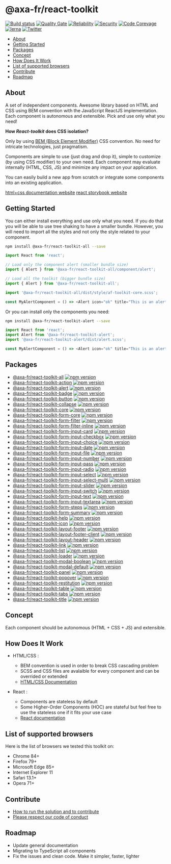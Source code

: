 # @axa-fr/react-toolkit

[![Build status](https://dev.azure.com/axaguildev/react-toolkit/_apis/build/status/AxaFrance.react-toolkit?branch=master)](https://dev.azure.com/axaguildev/react-toolkit)
[![Quality Gate](https://sonarcloud.io/api/project_badges/measure?project=AxaGuilDEv_react-toolkit&metric=alert_status)](https://sonarcloud.io/dashboard?id=AxaGuilDEv_react-toolkit) [![Reliability](https://sonarcloud.io/api/project_badges/measure?project=AxaGuilDEv_react-toolkit&metric=reliability_rating)](https://sonarcloud.io/component_measures?id=AxaGuilDEv_react-toolkit&metric=reliability_rating) [![Security](https://sonarcloud.io/api/project_badges/measure?project=AxaGuilDEv_react-toolkit&metric=security_rating)](https://sonarcloud.io/component_measures?id=AxaGuilDEv_react-toolkit&metric=security_rating) [![Code Corevage](https://sonarcloud.io/api/project_badges/measure?project=AxaGuilDEv_react-toolkit&metric=coverage)](https://sonarcloud.io/component_measures?id=AxaGuilDEv_react-toolkit&metric=Coverage)
[![lerna](https://img.shields.io/badge/maintained%20with-lerna-cc00ff.svg)](https://lernajs.io/) [![Twitter](https://img.shields.io/twitter/follow/GuildDEvOpen?style=social)](https://twitter.com/intent/follow?screen_name=GuildDEvOpen)

- [About](#about)
- [Getting Started](#getting-started)
- [Packages](#packages)
- [Concept](#concept)
- [How Does It Work](#how-does-it-work)
- [List of supported browsers](#list-of-supported-browsers)
- [Contribute](#contribute)
- [Roadmap](#roadmap)

## About

A set of independent components. Awesome library based on HTML and CSS using BEM convention with the JavaScript ReactJS implementation. Each component is autonomous and extensible. Pick and use only what you need!

**How _React-toolkit_ does CSS isolation?**

Only by using [BEM (Block Element Modifier)](http://getbem.com) CSS convention. No need for intricate technologies, just pragmatism.

Components are simple to use (just drag and drop it), simple to customize (by using CSS modifier) to your own need. Each component may evaluate internally (HTML, CSS, JS) and minimize any impact on your application.

You can easily build a new app from scratch or integrate some components into an existing application.

[html+css documentation website](https://axafrance.github.io?target=react_toolkit_storybook)
[react storybook website](https://axafrance.github.io?target=react_toolkit_design)

## Getting Started

You can either install everything and use only what you need. If you do that you will be able to use tree shaking to have a smaller bundle.
However, you will need to import all the styles and not only the style related to your component.

```sh
npm install @axa-fr/react-toolkit-all --save
```

```javascript
import React from 'react';

// Load only the component alert (smaller bundle size)
import { Alert } from '@axa-fr/react-toolkit-all/component/alert';

// Load all the toolkit (bigger bundle size)
import { Alert } from '@axa-fr/react-toolkit-all';

import '@axa-fr/react-toolkit-all/dist/style/af-toolkit-core.scss';

const MyAlertComponent = () => <Alert icon="ok" title="This is an alert" />;
```

Or you can install only the components you need:

```sh
npm install @axa-fr/react-toolkit-alert --save
```

```javascript
import React from 'react';
import Alert from '@axa-fr/react-toolkit-alert';
import '@axa-fr/react-toolkit-alert/dist/alert.scss';

const MyAlertComponent = () => <Alert icon="ok" title="This is an alert" />;
```

## Packages

- [@axa-fr/react-toolkit-all](./packages/all/README.md) [![npm version](https://img.shields.io/npm/v/@axa-fr/react-toolkit-all?style=flat)](https://www.npmjs.com/package/@axa-fr/react-toolkit-all)
- [@axa-fr/react-toolkit-action](./packages/action/README.md) [![npm version](https://img.shields.io/npm/v/@axa-fr/react-toolkit-action?style=flat)](https://www.npmjs.com/package/@axa-fr/react-toolkit-action)
- [@axa-fr/react-toolkit-alert](./packages/alert/README.md) [![npm version](https://img.shields.io/npm/v/@axa-fr/react-toolkit-alert?style=flat)](https://www.npmjs.com/package/@axa-fr/react-toolkit-alert)
- [@axa-fr/react-toolkit-badge](./packages/badge/README.md) [![npm version](https://img.shields.io/npm/v/@axa-fr/react-toolkit-badge?style=flat)](https://www.npmjs.com/package/@axa-fr/react-toolkit-badge)
- [@axa-fr/react-toolkit-button](./packages/button/README.md) [![npm version](https://img.shields.io/npm/v/@axa-fr/react-toolkit-button?style=flat)](https://www.npmjs.com/package/@axa-fr/react-toolkit-button)
- [@axa-fr/react-toolkit-collapse](./packages/collapse/README.md) [![npm version](https://img.shields.io/npm/v/@axa-fr/react-toolkit-collapse?style=flat)](https://www.npmjs.com/package/@axa-fr/react-toolkit-collapse)
- [@axa-fr/react-toolkit-core](./packages/core/README.md) [![npm version](https://img.shields.io/npm/v/@axa-fr/react-toolkit-core?style=flat)](https://www.npmjs.com/package/@axa-fr/react-toolkit-core)
- [@axa-fr/react-toolkit-form-core](./packages/Form/core/README.md) [![npm version](https://img.shields.io/npm/v/@axa-fr/react-toolkit-form-core?style=flat)](https://www.npmjs.com/package/@axa-fr/react-toolkit-form-core)
- [@axa-fr/react-toolkit-form-filter](./packages/Form/filter/README.md) [![npm version](https://img.shields.io/npm/v/@axa-fr/react-toolkit-form-filter?style=flat)](https://www.npmjs.com/package/@axa-fr/react-toolkit-form-filter)
- [@axa-fr/react-toolkit-form-filter-inline](./packages/Form/filter-inline/README.md) [![npm version](https://img.shields.io/npm/v/@axa-fr/react-toolkit-form-filter-inline?style=flat)](https://www.npmjs.com/package/@axa-fr/react-toolkit-form-filter-inline)
- [@axa-fr/react-toolkit-form-input-card](./packages/Form/Input/card/README.md) [![npm version](https://img.shields.io/npm/v/@axa-fr/react-toolkit-form-input-card?style=flat)](https://www.npmjs.com/package/@axa-fr/react-toolkit-form-input-card)
- [@axa-fr/react-toolkit-form-input-checkbox](./packages/Form/Input/checkbox/README.md) [![npm version](https://img.shields.io/npm/v/@axa-fr/react-toolkit-form-input-checkbox?style=flat)](https://www.npmjs.com/package/@axa-fr/react-toolkit-form-input-checkbox)
- [@axa-fr/react-toolkit-form-input-choice](./packages/Form/Input/choice/README.md) [![npm version](https://img.shields.io/npm/v/@axa-fr/react-toolkit-form-input-choice?style=flat)](https://www.npmjs.com/package/@axa-fr/react-toolkit-form-input-choice)
- [@axa-fr/react-toolkit-form-input-date](./packages/Form/Input/date/README.md) [![npm version](https://img.shields.io/npm/v/@axa-fr/react-toolkit-form-input-date?style=flat)](https://www.npmjs.com/package/@axa-fr/react-toolkit-form-input-date)
- [@axa-fr/react-toolkit-form-input-file](./packages/Form/Input/file/README.md) [![npm version](https://img.shields.io/npm/v/@axa-fr/react-toolkit-form-input-file?style=flat)](https://www.npmjs.com/package/@axa-fr/react-toolkit-form-input-file)
- [@axa-fr/react-toolkit-form-input-number](./packages/Form/Input/number/README.md) [![npm version](https://img.shields.io/npm/v/@axa-fr/react-toolkit-form-input-number?style=flat)](https://www.npmjs.com/package/@axa-fr/react-toolkit-form-input-number)
- [@axa-fr/react-toolkit-form-input-pass](./packages/Form/Input/pass/README.md) [![npm version](https://img.shields.io/npm/v/@axa-fr/react-toolkit-form-input-pass?style=flat)](https://www.npmjs.com/package/@axa-fr/react-toolkit-form-input-pass)
- [@axa-fr/react-toolkit-form-input-radio](./packages/Form/Input/radio/README.md) [![npm version](https://img.shields.io/npm/v/@axa-fr/react-toolkit-form-input-radio?style=flat)](https://www.npmjs.com/package/@axa-fr/react-toolkit-form-input-radio)
- [@axa-fr/react-toolkit-form-input-select](./packages/Form/Input/select/README.md) [![npm version](https://img.shields.io/npm/v/@axa-fr/react-toolkit-form-input-select?style=flat)](https://www.npmjs.com/package/@axa-fr/react-toolkit-form-input-select)
- [@axa-fr/react-toolkit-form-input-select-multi](./packages/Form/Input/select-multi/README.md) [![npm version](https://img.shields.io/npm/v/@axa-fr/react-toolkit-form-input-select-multi?style=flat)](https://www.npmjs.com/package/@axa-fr/react-toolkit-form-input-select-multi)
- [@axa-fr/react-toolkit-form-input-slider](./packages/Form/Input/slider/README.md) [![npm version](https://img.shields.io/npm/v/@axa-fr/react-toolkit-form-input-slider?style=flat)](https://www.npmjs.com/package/@axa-fr/react-toolkit-form-input-slider)
- [@axa-fr/react-toolkit-form-input-switch](./packages/Form/Input/switch/README.md) [![npm version](https://img.shields.io/npm/v/@axa-fr/react-toolkit-form-input-switch?style=flat)](https://www.npmjs.com/package/@axa-fr/react-toolkit-form-input-switch)
- [@axa-fr/react-toolkit-form-input-text](./packages/Form/Input/text/README.md) [![npm version](https://img.shields.io/npm/v/@axa-fr/react-toolkit-form-input-text?style=flat)](https://www.npmjs.com/package/@axa-fr/react-toolkit-form-input-text)
- [@axa-fr/react-toolkit-form-input-textarea](./packages/Form/Input/textarea/README.md) [![npm version](https://img.shields.io/npm/v/@axa-fr/react-toolkit-form-input-textarea?style=flat)](https://www.npmjs.com/package/@axa-fr/react-toolkit-form-input-textarea)
- [@axa-fr/react-toolkit-form-steps](./packages/Form/steps/README.md) [![npm version](https://img.shields.io/npm/v/@axa-fr/react-toolkit-form-steps?style=flat)](https://www.npmjs.com/package/@axa-fr/react-toolkit-form-steps)
- [@axa-fr/react-toolkit-form-summary](./packages/Form/summary/README.md) [![npm version](https://img.shields.io/npm/v/@axa-fr/react-toolkit-form-summary?style=flat)](https://www.npmjs.com/package/@axa-fr/react-toolkit-form-summary)
- [@axa-fr/react-toolkit-help](./packages/help/README.md) [![npm version](https://img.shields.io/npm/v/@axa-fr/react-toolkit-help?style=flat)](https://www.npmjs.com/package/@axa-fr/react-toolkit-help)
- [@axa-fr/react-toolkit-icon](./packages/icon/README.md) [![npm version](https://img.shields.io/npm/v/@axa-fr/react-toolkit-icon?style=flat)](https://www.npmjs.com/package/@axa-fr/react-toolkit-icon)
- [@axa-fr/react-toolkit-layout-footer](./packages/Layout/footer/README.md) [![npm version](https://img.shields.io/npm/v/@axa-fr/react-toolkit-layout-footer?style=flat)](https://www.npmjs.com/package/@axa-fr/react-toolkit-layout-footer)
- [@axa-fr/react-toolkit-layout-footer-client](./packages/Layout/footer-client/README.md) [![npm version](https://img.shields.io/npm/v/@axa-fr/react-toolkit-layout-footer-client?style=flat)](https://www.npmjs.com/package/@axa-fr/react-toolkit-layout-footer-client)
- [@axa-fr/react-toolkit-layout-header](./packages/Layout/header/README.md) [![npm version](https://img.shields.io/npm/v/@axa-fr/react-toolkit-layout-header?style=flat)](https://www.npmjs.com/package/@axa-fr/react-toolkit-layout-header)
- [@axa-fr/react-toolkit-link](./packages/link/README.md) [![npm version](https://img.shields.io/npm/v/@axa-fr/react-toolkit-link?style=flat)](https://www.npmjs.com/package/@axa-fr/react-toolkit-link)
- [@axa-fr/react-toolkit-list](./packages/list/README.md) [![npm version](https://img.shields.io/npm/v/@axa-fr/react-toolkit-list?style=flat)](https://www.npmjs.com/package/@axa-fr/react-toolkit-list)
- [@axa-fr/react-toolkit-loader](./packages/loader/README.md) [![npm version](https://img.shields.io/npm/v/@axa-fr/react-toolkit-loader?style=flat)](https://www.npmjs.com/package/@axa-fr/react-toolkit-loader)
- [@axa-fr/react-toolkit-modal-boolean](./packages/Modal/boolean/README.md) [![npm version](https://img.shields.io/npm/v/@axa-fr/react-toolkit-modal-boolean?style=flat)](https://www.npmjs.com/package/@axa-fr/react-toolkit-modal-boolean)
- [@axa-fr/react-toolkit-modal-default](./packages/Modal/default/README.md) [![npm version](https://img.shields.io/npm/v/@axa-fr/react-toolkit-modal-default?style=flat)](https://www.npmjs.com/package/@axa-fr/react-toolkit-modal-default)
- [@axa-fr/react-toolkit-panel](./packages/panel/README.md) [![npm version](https://img.shields.io/npm/v/@axa-fr/react-toolkit-panel?style=flat)](https://www.npmjs.com/package/@axa-fr/react-toolkit-panel)
- [@axa-fr/react-toolkit-popover](./packages/popover/README.md) [![npm version](https://img.shields.io/npm/v/@axa-fr/react-toolkit-popover?style=flat)](https://www.npmjs.com/package/@axa-fr/react-toolkit-popover)
- [@axa-fr/react-toolkit-restitution](./packages/restitution/README.md) [![npm version](https://img.shields.io/npm/v/@axa-fr/react-toolkit-restitution?style=flat)](https://www.npmjs.com/package/@axa-fr/react-toolkit-restitution)
- [@axa-fr/react-toolkit-table](./packages/table/README.md) [![npm version](https://img.shields.io/npm/v/@axa-fr/react-toolkit-table?style=flat)](https://www.npmjs.com/package/@axa-fr/react-toolkit-table)
- [@axa-fr/react-toolkit-tabs](./packages/tabs/README.md) [![npm version](https://img.shields.io/npm/v/@axa-fr/react-toolkit-tabs?style=flat)](https://www.npmjs.com/package/@axa-fr/react-toolkit-tabs)
- [@axa-fr/react-toolkit-title](./packages/title/README.md) [![npm version](https://img.shields.io/npm/v/@axa-fr/react-toolkit-title?style=flat)](https://www.npmjs.com/package/@axa-fr/react-toolkit-title)

## Concept

Each component should be autonomous (HTML + CSS + JS) and extensible.

## How Does It Work

- HTML/CSS :

  - BEM convention is used in order to break CSS cascading problem
  - SCSS and CSS files are avalaible for every component and can be overrided or extended
  - [HTML/CSS Documentation](https://axafrance.github.io?target=react_toolkit_storybook)

- React :
  - Components are stateless by default
  - Some Higher-Order Components (HOC) are stateful but feel free to use the stateless one if it fits your use case
  - [React documentation](https://axafrance.github.io?target=react_toolkit_design)

## List of supported browsers

Here is the list of browsers we tested this toolkit on:

- Chrome 84+
- Firefox 79+
- Microsoft Edge 85+
- Internet Explorer 11
- Safari 13.1+
- Opera 71+

## Contribute

- [How to run the solution and to contribute](./CONTRIBUTING.md)
- [Please respect our code of conduct](./CODE_OF_CONDUCT.md)

## Roadmap

- Update general documentation
- Migrating to TypeScript all components
- Fix the issues and clean code. Make it simpler, faster, lighter
